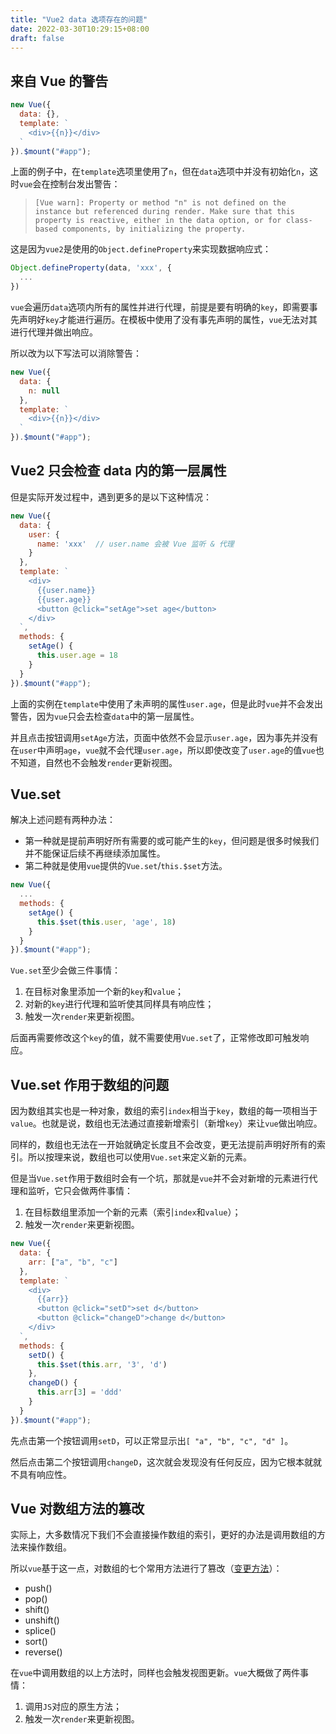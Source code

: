 ```yaml
---
title: "Vue2 data 选项存在的问题"
date: 2022-03-30T10:29:15+08:00
draft: false
---
```


## 来自 Vue 的警告

```javascript
new Vue({
  data: {},
  template: `
    <div>{{n}}</div>
  `
}).$mount("#app");
```

上面的例子中，在`template`选项里使用了`n`，但在`data`选项中并没有初始化`n`，这时`vue`会在控制台发出警告：

> `[Vue warn]: Property or method "n" is not defined on the instance but referenced during render. Make sure that this property is reactive, either in the data option, or for class-based components, by initializing the property.`

这是因为`vue2`是使用的`Object.defineProperty`来实现数据响应式：

```javascript
Object.defineProperty(data, 'xxx', {
  ...
})
```

`vue`会遍历`data`选项内所有的属性并进行代理，前提是要有明确的`key`，即需要事先声明好`key`才能进行遍历。在模板中使用了没有事先声明的属性，`vue`无法对其进行代理并做出响应。

所以改为以下写法可以消除警告：

```javascript
new Vue({
  data: {
    n: null
  },
  template: `
    <div>{{n}}</div>
  `
}).$mount("#app");
```

## Vue2 只会检查 data 内的第一层属性

但是实际开发过程中，遇到更多的是以下这种情况：

```javascript
new Vue({
  data: {
    user: {
      name: 'xxx'  // user.name 会被 Vue 监听 & 代理
    }
  },
  template: `
    <div>
      {{user.name}}
      {{user.age}}
      <button @click="setAge">set age</button>
    </div>
  `,
  methods: {
    setAge() {
      this.user.age = 18
    }
  }
}).$mount("#app");
```

上面的实例在`template`中使用了未声明的属性`user.age`，但是此时`vue`并不会发出警告，因为`vue`只会去检查`data`中的第一层属性。

并且点击按钮调用`setAge`方法，页面中依然不会显示`user.age`，因为事先并没有在`user`中声明`age`，`vue`就不会代理`user.age`，所以即使改变了`user.age`的值`vue`也不知道，自然也不会触发`render`更新视图。

## Vue.set

解决上述问题有两种办法：

- 第一种就是提前声明好所有需要的或可能产生的`key`，但问题是很多时候我们并不能保证后续不再继续添加属性。
- 第二种就是使用`vue`提供的`Vue.set`/`this.$set`方法。

```javascript
new Vue({
  ...
  methods: {
    setAge() {
      this.$set(this.user, 'age', 18)
    }
  }
}).$mount("#app");
```

`Vue.set`至少会做三件事情：

1. 在目标对象里添加一个新的`key`和`value`；
2. 对新的`key`进行代理和监听使其同样具有响应性；
3. 触发一次`render`来更新视图。

后面再需要修改这个`key`的值，就不需要使用`Vue.set`了，正常修改即可触发响应。

## Vue.set 作用于数组的问题

因为数组其实也是一种对象，数组的索引`index`相当于`key`，数组的每一项相当于`value`。也就是说，数组也无法通过直接新增索引（新增`key`）来让`vue`做出响应。

同样的，数组也无法在一开始就确定长度且不会改变，更无法提前声明好所有的索引。所以按理来说，数组也可以使用`Vue.set`来定义新的元素。

但是当`Vue.set`作用于数组时会有一个坑，那就是`vue`并不会对新增的元素进行代理和监听，它只会做两件事情：

1. 在目标数组里添加一个新的元素（索引`index`和`value`）；
2. 触发一次`render`来更新视图。

```javascript
new Vue({
  data: {
    arr: ["a", "b", "c"]
  },
  template: `
    <div>
      {{arr}}
      <button @click="setD">set d</button>
      <button @click="changeD">change d</button>
    </div>
  `,
  methods: {
    setD() {
      this.$set(this.arr, '3', 'd')
    },
    changeD() {
      this.arr[3] = 'ddd'
    }
  }
}).$mount("#app");
```

先点击第一个按钮调用`setD`，可以正常显示出`[ "a", "b", "c", "d" ]`。

然后点击第二个按钮调用`changeD`，这次就会发现没有任何反应，因为它根本就就不具有响应性。

## Vue 对数组方法的篡改

实际上，大多数情况下我们不会直接操作数组的索引，更好的办法是调用数组的方法来操作数组。

所以`vue`基于这一点，对数组的七个常用方法进行了篡改（[变更方法](https://cn.vuejs.org/v2/guide/list.html#%E5%8F%98%E6%9B%B4%E6%96%B9%E6%B3%95)）：

- push()
- pop()
- shift()
- unshift()
- splice()
- sort()
- reverse()

在`vue`中调用数组的以上方法时，同样也会触发视图更新。`vue`大概做了两件事情：

1. 调用`JS`对应的原生方法；
2. 触发一次`render`来更新视图。